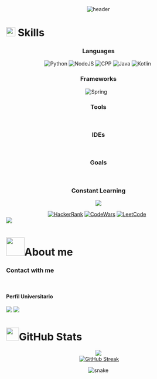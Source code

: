 <div align="center" width="1000">
  <img src="https://capsule-render.vercel.app/api?type=waving&height=100&color=0:ff0000,50:ff7c00,100:ffd500&text=Jose%20Plascencia%20(Dev)&reversal=false&section=header&animation=fadeIn&fontColor=fefefe&fontSize=50&fontAlignY=91&descAlign=50"
  alt="header"/>
</div>
<h1><img src="https://media2.giphy.com/media/QssGEmpkyEOhBCb7e1/giphy.gif?cid=ecf05e47a0n3gi1bfqntqmob8g9aid1oyj2wr3ds3mg700bl&rid=giphy.gif" width ="25"> Skills</h1>
<h3 align="center">Languages</h3>
<div align="center">
	<img src="https://img.shields.io/badge/Python-3776AB?style=for-the-badge&logo=python&logoColor=white" alt="Python" />
	<img src="https://img.shields.io/badge/Node.js-43853D?style=for-the-badge&logo=node.js&logoColor=white" alt="NodeJS" />
	<img src="https://img.shields.io/badge/C%2B%2B-00599C?style=for-the-badge&logo=c%2B%2B&logoColor=white" alt="CPP" />
	<img src="https://img.shields.io/badge/Java-ED8B00?style=for-the-badge&logo=openjdk&logoColor=white" alt="Java" />
	<img src="https://img.shields.io/badge/Kotlin-0095D5?&style=for-the-badge&logo=kotlin&logoColor=white" alt="Kotlin" />
	<img src="" alt="" />
</div>
<h3 align="center">Frameworks</h3>
<div align="center">
	<img src="https://img.shields.io/badge/Spring-6DB33F?style=for-the-badge&logo=spring&logoColor=white" alt="Spring" />
	<img src="https://img.shields.io/badge/Express.js-404D59?style=for-the-badge" alt="" />
	<img src="https://img.shields.io/badge/Bootstrap-563D7C?style=for-the-badge&logo=bootstrap&logoColor=white" alt="" />
	<img src="https://img.shields.io/badge/Flask-000000?style=for-the-badge&logo=flask&logoColor=white" alt="" />
</div>
<h3 align="center">Tools</h3>
<div align="center">
	<img src="https://img.shields.io/badge/HTML5-E34F26?style=for-the-badge&logo=html5&logoColor=white" alt="" />
	<img src="https://img.shields.io/badge/JSS-F7DF1E?style=for-the-badge&logo=JSS&logoColor=white" alt="" />
	<img src="https://img.shields.io/badge/CSS3-1572B6?style=for-the-badge&logo=css3&logoColor=white" alt="" />
	<img src="https://img.shields.io/badge/Markdown-000000?style=for-the-badge&logo=markdown&logoColor=white" alt="" />
	<img src="https://img.shields.io/badge/MySQL-00000F?style=for-the-badge&logo=mysql&logoColor=white" alt="" />
	<img src="https://img.shields.io/badge/MongoDB-4EA94B?style=for-the-badge&logo=mongodb&logoColor=white" alt="" />
	<img src="https://img.shields.io/badge/SQLite-07405E?style=for-the-badge&logo=sqlite&logoColor=white" alt="" />
	<img src="https://img.shields.io/badge/MariaDB-003545?style=for-the-badge&logo=mariadb&logoColor=white" alt="" />
	<img src="https://img.shields.io/badge/Firebase-039BE5?style=for-the-badge&logo=Firebase&logoColor=white" alt="" />
	<img src="https://img.shields.io/badge/docker-%230db7ed.svg?style=for-the-badge&logo=docker&logoColor=white" alt="" />
	<img src="https://img.shields.io/badge/Postman-FF6C37?style=for-the-badge&logo=postman&logoColor=white" alt="" />
	<img src="https://img.shields.io/badge/GIT-E44C30?style=for-the-badge&logo=git&logoColor=white" alt="" />
	<img src="https://img.shields.io/badge/GNU%20Bash-4EAA25?style=for-the-badge&logo=GNU%20Bash&logoColor=white" alt="" />
	<img src="https://img.shields.io/badge/Linux-FCC624?style=for-the-badge&logo=linux&logoColor=black" alt="" />
	<img src="https://img.shields.io/badge/Kaggle-20BEFF?style=for-the-badge&logo=Kaggle&logoColor=white" alt="" />
</div>
<h3 align="center">IDEs</h3>
<div align="center">
	<img src="https://img.shields.io/badge/Android_Studio-3DDC84?style=for-the-badge&logo=android-studio&logoColor=white" alt="" />
	<img src="https://img.shields.io/badge/Arduino_IDE-00979D?style=for-the-badge&logo=arduino&logoColor=white" alt="" />
	<img src="https://img.shields.io/badge/Colab-F9AB00?style=for-the-badge&logo=googlecolab&color=525252" alt="" />
	<img src="https://img.shields.io/badge/IntelliJ_IDEA-000000.svg?style=for-the-badge&logo=intellij-idea&logoColor=white" alt="" />
	<img src="https://img.shields.io/badge/Visual_Studio_Code-0078D4?style=for-the-badge&logo=visual%20studio%20code&logoColor=white" alt="" />
</div>
<h3 align="center">Goals</h3>
<div align="center">
	<img src="https://img.shields.io/badge/Go-00ADD8?style=for-the-badge&logo=go&logoColor=white" alt="" />
	<img src="https://img.shields.io/badge/Rust-000000?style=for-the-badge&logo=rust&logoColor=white" alt="" />
	<img src="https://img.shields.io/badge/React-20232A?style=for-the-badge&logo=react&logoColor=61DAFB" alt="" />
	<img src="https://img.shields.io/badge/Angular-DD0031?style=for-the-badge&logo=angular&logoColor=white" alt="" />
	<img src="https://img.shields.io/badge/Django-092E20?style=for-the-badge&logo=django&logoColor=white" alt="" />
	<img src="https://img.shields.io/badge/TensorFlow-FF6F00?style=for-the-badge&logo=tensorflow&logoColor=white" alt="" />
	<img src="https://img.shields.io/badge/Cloudflare-F38020?style=for-the-badge&logo=Cloudflare&logoColor=white" alt="" />
	<img src="https://img.shields.io/badge/Oracle-F80000?style=for-the-badge&logo=oracle&logoColor=black" alt="" />
	<img src="https://img.shields.io/badge/Amazon_AWS-FF9900?style=for-the-badge&logo=amazonaws&logoColor=white" alt="" />
	<img src="https://img.shields.io/badge/Azure_DevOps-0078D7?style=for-the-badge&logo=azure-devops&logoColor=white" alt="" />
	<img src="https://img.shields.io/badge/Google_Cloud-4285F4?style=for-the-badge&logo=google-cloud&logoColor=white" alt="" />
	<img src="https://img.shields.io/badge/TypeScript-007ACC?style=for-the-badge&logo=typescript&logoColor=white" alt="" />
</div>
<h3 align="center">Constant Learning</h3>
<p align="center">
	<a href="https://github.com/Bouaskaoun">
		<img src="https://readme-typing-svg.herokuapp.com?lines=Computer+Science+Student;Full+Stack+Web+Developer;Freelancer;DS%20|%20AI%20|%20ML%20Enthusiastic;Always%20learning%20new%20things&center=true&width=380&height=45">
	</a>
</p>
<div align="center">
	<a href="https://www.hackerrank.com/" target="_blank"><img src="https://img.shields.io/badge/-Hackerrank-2EC866?style=for-the-badge&logo=HackerRank&logoColor=white" alt="HackerRank" /></a>
	<a href="https://www.codewars.com/" target="_blank"><img src="https://img.shields.io/badge/Codewars-B1361E?style=for-the-badge&logo=Codewars&logoColor=white" alt="CodeWars" /></a>
	<a href="https://www.leetcode.com/" target="_blank"><img src="https://img.shields.io/badge/-LeetCode-FFA116?style=for-the-badge&logo=LeetCode&logoColor=black" alt="LeetCode" /></a>
	<a href="https://www.codechef.com/"><img src="https://img.shields.io/badge/-CodeChef-5B4638?style=for-the-badge&logo=CodeChef&logoColor=white" alt="" /></a>
	<a href="https://www.hackerearth.com/"><img src="https://img.shields.io/badge/HackerEarth-%232C3454.svg?&style=for-the-badge&logo=HackerEarth&logoColor=Blue" alt="" /></a>
</div>
<img src="https://user-images.githubusercontent.com/73097560/115834477-dbab4500-a447-11eb-908a-139a6edaec5c.gif">
<h1><img src = "https://github.com/7oSkaaa/7oSkaaa/blob/main/Images/about_me.gif?raw=true" width = 50px>About me</h1>
<h3>Contact with me</h3>
<div align="center">
	<img src="https://img.shields.io/badge/Instagram-E4405F?style=for-the-badge&logo=instagram&logoColor=white" alt="" />
	<img src="https://img.shields.io/badge/Gmail-D14836?style=for-the-badge&logo=gmail&logoColor=white" alt="" />
	<img src="https://img.shields.io/badge/WhatsApp-25D366?style=for-the-badge&logo=whatsapp&logoColor=white" alt="" />
	<img src="https://img.shields.io/badge/Telegram-2CA5E0?style=for-the-badge&logo=telegram&logoColor=whit" alt="" />
	<img src="https://img.shields.io/badge/LinkedIn-0077B5?style=for-the-badge&logo=linkedin&logoColor=white" alt="" />
	<img src="" alt="" />
	<img src="" alt="" />
</div>
<h4>Perfil Universitario</h4>
<a href="https://github.com/PlasThomas"><img src="https://img.shields.io/badge/GitHub-100000?style=for-the-badge&logo=github&logoColor=white"/></a>
<img src="https://user-images.githubusercontent.com/73097560/115834477-dbab4500-a447-11eb-908a-139a6edaec5c.gif">
<h1><img src="https://media.giphy.com/media/iY8CRBdQXODJSCERIr/giphy.gif" width="35">GitHub Stats</h1>
<div align="center">
	<a><img align="center"  alt="" src="https://visitor-badge.laobi.icu/badge?page_id=JosePlascencia-Dev.JosePlascencia-Dev"></a>
</div>
<div align="center">
	<img src="https://github-readme-stats.anuraghazra1.vercel.app/api/top-langs/?username=JosePlascencia-Dev&theme=dark&hide_border=true&no-bg=true&no-frame=true&langs_count=10"/>
	<br>
	<img src="https://github-profile-summary-cards.vercel.app/api/cards/profile-details?username=JosePlascencia-Dev&theme=dark" alt="" />
	<br>
	<img src="https://github-readme-stats.vercel.app/api?username=JosePlascencia-Dev&show_icons=true&theme=dark&hide_border=true" alt="" />
	<a href="https://git.io/streak-stats"><img src="https://github-readme-streak-stats.herokuapp.com?user=JosePlascencia-Dev&theme=dark&hide_border=true" alt="GitHub Streak" /></a>
</div>
<p align="center">
  <img src="https://github.com/JosePlascencia-Dev/JosePlascencia-Dev/blob/main/github-user-contribution.svg" alt="snake">
</p>
